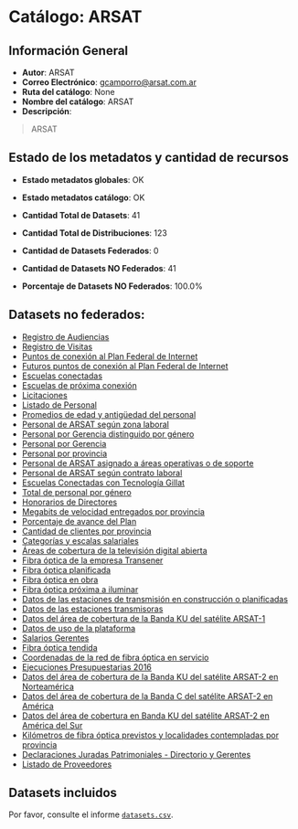 
# Catálogo: ARSAT

## Información General

- **Autor**: ARSAT
- **Correo Electrónico**: gcamporro@arsat.com.ar
- **Ruta del catálogo**: None
- **Nombre del catálogo**: ARSAT
- **Descripción**:

> ARSAT

## Estado de los metadatos y cantidad de recursos

- **Estado metadatos globales**: OK
- **Estado metadatos catálogo**: OK
- **Cantidad Total de Datasets**: 41
- **Cantidad Total de Distribuciones**: 123

- **Cantidad de Datasets Federados**: 0
- **Cantidad de Datasets NO Federados**: 41
- **Porcentaje de Datasets NO Federados**: 100.0%

## Datasets no federados:

- [Registro de Audiencias](http://datos.arsat.com.ar/dataviews/239713/registro-de-audiencias/)
- [Registro de Visitas](http://datos.arsat.com.ar/dataviews/239722/registro-de-visitas/)
- [Puntos de conexión al Plan Federal de Internet](http://datos.arsat.com.ar/dataviews/238001/puntos-de-conexion-al-plan-federal-de-internet/)
- [Futuros puntos de conexión al Plan Federal de Internet](http://datos.arsat.com.ar/dataviews/238746/futuros-puntos-de-conexion-al-plan-federal-de-internet/)
- [Escuelas conectadas](http://datos.arsat.com.ar/dataviews/237424/escuelas-conectadas/)
- [Escuelas de próxima conexión](http://datos.arsat.com.ar/dataviews/237426/escuelas-de-proxima-conexion/)
- [Licitaciones](http://datos.arsat.com.ar/dataviews/237560/licitaciones/)
- [Listado de Personal](http://datos.arsat.com.ar/dataviews/238682/listado-de-personal/)
- [Promedios de edad y antigüedad del personal](http://datos.arsat.com.ar/dataviews/238094/promedios-de-edad-y-antiguedad-del-personal/)
- [Personal de ARSAT según zona laboral](http://datos.arsat.com.ar/dataviews/238096/personal-de-arsat-segun-zona-laboral/)
- [Personal por Gerencia distinguido por género](http://datos.arsat.com.ar/dataviews/238113/personal-por-gerencia-distinguido-por-genero/)
- [Personal por Gerencia](http://datos.arsat.com.ar/dataviews/238091/personal-por-gerencia/)
- [Personal por provincia](http://datos.arsat.com.ar/dataviews/238092/personal-por-provincia/)
- [Personal de ARSAT asignado a áreas operativas o de soporte](http://datos.arsat.com.ar/dataviews/238097/personal-de-arsat-asignado-a-areas-operativas-o-de-soporte/)
- [Personal de ARSAT según contrato laboral](http://datos.arsat.com.ar/dataviews/238095/personal-de-arsat-segun-contrato-laboral/)
- [Escuelas Conectadas con Tecnología Gillat](http://datos.arsat.com.ar/dataviews/238752/escuelas-conectadas-con-tecnologia-gillat/)
- [Total de personal por género](http://datos.arsat.com.ar/dataviews/238093/total-de-personal-por-genero/)
- [Honorarios de Directores](http://datos.arsat.com.ar/dataviews/238788/honorarios-de-directores/)
- [Megabits de velocidad entregados por provincia](http://datos.arsat.com.ar/dataviews/235847/megabits-de-velocidad-entregados-por-provincia/)
- [Porcentaje de avance del Plan](http://datos.arsat.com.ar/dataviews/237190/porcentaje-de-avance-del-plan/)
- [Cantidad de clientes por provincia](http://datos.arsat.com.ar/dataviews/238996/cantidad-de-clientes-por-provincia/)
- [Categorías y escalas salariales](http://datos.arsat.com.ar/dataviews/238683/categorias-y-escalas-salariales/)
- [Áreas de cobertura de la televisión digital abierta](http://datos.arsat.com.ar/dataviews/236037/areas-de-cobertura-de-la-television-digital-abierta/)
- [Fibra óptica de la empresa Transener](http://datos.arsat.com.ar/dataviews/238787/fibra-optica-de-la-empresa-transener/)
- [Fibra óptica planificada](http://datos.arsat.com.ar/dataviews/238757/fibra-optica-planificada/)
- [Fibra óptica en obra](http://datos.arsat.com.ar/dataviews/238756/fibra-optica-en-obra/)
- [Fibra óptica próxima a iluminar](http://datos.arsat.com.ar/dataviews/238753/fibra-optica-proxima-a-iluminar/)
- [Datos de las estaciones de transmisión en construcción o planificadas](http://datos.arsat.com.ar/dataviews/238760/datos-de-las-estaciones-de-transmision-en-construccion-o-planificadas/)
- [Datos de las estaciones transmisoras](http://datos.arsat.com.ar/dataviews/236036/datos-de-las-estaciones-transmisoras/)
- [Datos del área de cobertura de la Banda KU del satélite ARSAT-1](http://datos.arsat.com.ar/dataviews/236042/datos-del-area-de-cobertura-de-la-banda-ku-del-satelite-arsat-1/)
- [Datos de uso de la plataforma](http://datos.arsat.com.ar/dataviews/235920/datos-de-uso-de-la-plataforma/)
- [Salarios Gerentes](http://datos.arsat.com.ar/dataviews/238792/salarios-gerentes/)
- [Fibra óptica tendida](http://datos.arsat.com.ar/dataviews/238754/fibra-optica-tendida/)
- [Coordenadas de la red de fibra óptica en servicio](http://datos.arsat.com.ar/dataviews/236038/coordenadas-de-la-red-de-fibra-optica-en-servicio/)
- [Ejecuciones Presupuestarias 2016](http://datos.arsat.com.ar/dataviews/238049/ejecuciones-presupuestarias-2016/)
- [Datos del área de cobertura de la Banda KU del satélite ARSAT-2 en Norteamérica](http://datos.arsat.com.ar/dataviews/236045/datos-del-area-de-cobertura-de-la-banda-ku-del-satelite-arsat-2-en-norteamerica/)
- [Datos del área de cobertura de la Banda C del satélite ARSAT-2 en América](http://datos.arsat.com.ar/dataviews/236043/datos-del-area-de-cobertura-de-la-banda-c-del-satelite-arsat-2-en-america/)
- [Datos del área de cobertura en Banda KU del satélite ARSAT-2 en América del Sur](http://datos.arsat.com.ar/dataviews/236048/datos-del-area-de-cobertura-en-banda-ku-del-satelite-arsat-2-en-america-del-sur/)
- [Kilómetros de fibra óptica previstos y localidades contempladas por provincia](http://datos.arsat.com.ar/dataviews/236003/kilometros-de-fibra-optica-previstos-y-localidades-contempladas-por-provincia/)
- [Declaraciones Juradas Patrimoniales - Directorio y Gerentes](http://datos.arsat.com.ar/dataviews/237547/declaraciones-juradas-patrimoniales-directorio-y-gerentes/)
- [Listado de Proveedores](http://datos.arsat.com.ar/dataviews/237843/listado-de-proveedores/)

## Datasets incluidos

Por favor, consulte el informe [`datasets.csv`](datasets.csv).
